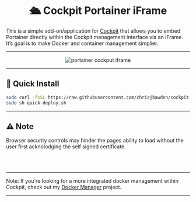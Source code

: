 <div align="center">
  
  # 🛳️ Cockpit Portainer iFrame

</div>

This is a simple add-on/application for [Cockpit](https://cockpit-project.org/) that allows you to embed Portainer directly within the Cockpit management interface via an iFrame. 
<br>
It’s goal is to make Docker and container management simplier.

---

<div align="center">

<div style="width: 80%;">
<img src="https://github.com/chrisjbawden/cockpit-portainer-application/blob/main/misc/Image%20001%20-%202024010658.png?raw=true" alt="portainer cockput iframe">
</div>
</div>

---

## 🚀 Quick Install

```bash
sudo curl -fsSL https://raw.githubusercontent.com/chrisjbawden/cockpit-portainer-application/main/quick-deploy.sh -o quick-deploy.sh
sudo sh quick-deploy.sh
```

---

## ⚠️ Note

Browser security controls may hinder the pages ability to load without the user first acknolodging the self signed certificate.

<br>
<br>
<hr>

Note: If you're looking for a more integrated docker management within Cockpit, check out my [Docker Manager](https://github.com/chrisjbawden/cockpit-dockermanager) project.

---
